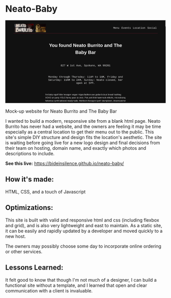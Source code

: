 # Neato-Baby

![Neato-Baby](neato-baby-site.png)

Mock-up website for Neato Burrito and The Baby Bar

I wanted to build a modern, responsive site from a blank html page. Neato
Burrito has never had a website, and the owners are feeling it may be time
especially as a central location to get their menu out to the public. This
site's simple DIY structure and design fits the location's aesthetic. The site
is waiting before going live for a new logo design and final decisions from
their team on hosting, domain name, and exactly which photos and descriptions to
include.

**See this live:** https://bideinsilence.github.io/neato-baby/


## How it's made:
HTML, CSS, and a touch of Javascript


## Optimizations:
This site is built with valid and responsive html and css (including flexbox and
grid), and is also very lightweight and east to maintain. As a static site, it
can be easily and rapidly updated by a developer and moved quickly to a new
host.

The owners may possibly choose some day to incorporate online ordering or other
services.


## Lessons Learned:
It felt good to know that though I'm not much of a designer, I can build a
functional site without a template, and I learned that open and clear
communication with a client is invaluable. 

